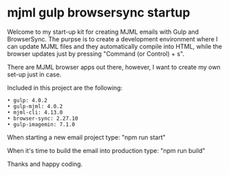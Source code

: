 # mjml gulp browsersync startup


Welcome to my start-up kit for creating MJML emails with Gulp and BrowserSync. The purpse is to create a development environment where I can update MJML files and they automatically compile into HTML, while the browser updates just by pressing "Command (or Control) + s". 

There are MJML browser apps out there, however, I want to create my own set-up just in case.

Included in this project are the following:


	• gulp: 4.0.2
    • gulp-mjml: 4.0.2
    • mjml-cli: 4.13.0
    • browser-sync: 2.27.10
  	• gulp-imagemin: 7.1.0


When starting a new email project type:
"npm run start" 

When it's time to build the email into production type:
"npm run build" 


Thanks and happy coding.



